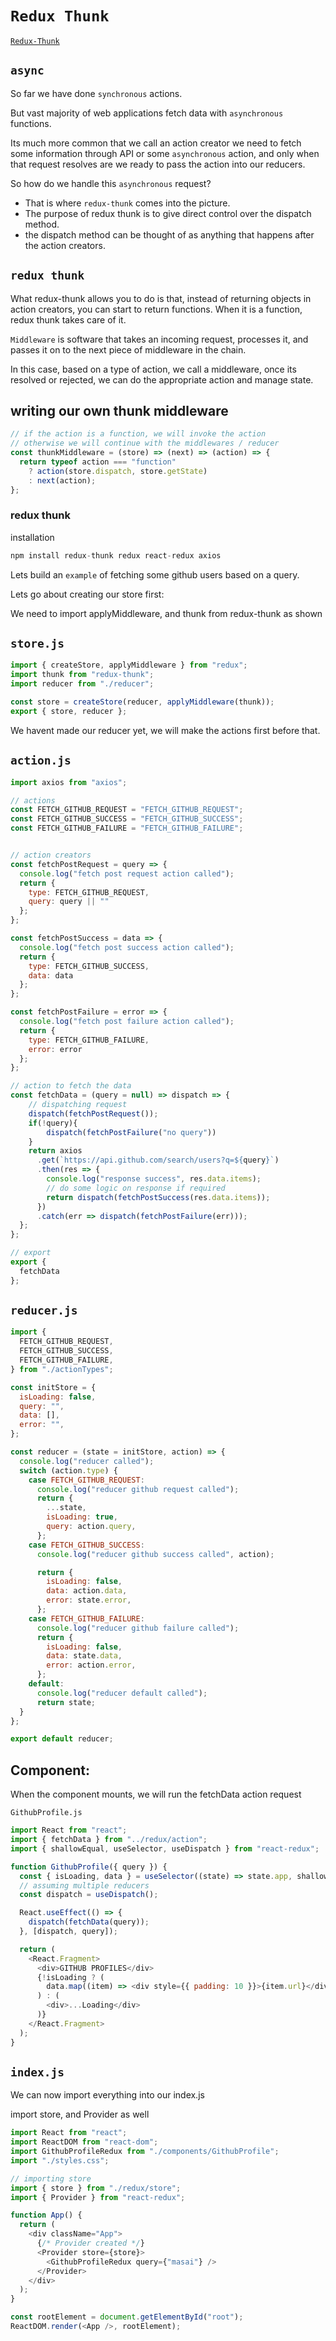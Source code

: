 # `Redux Thunk`

[`Redux-Thunk`](https://github.com/reduxjs/redux-thunk)

## `async`

So far we have done `synchronous` actions.

But vast majority of web applications fetch data with `asynchronous` functions.

Its much more common that we call an action creator we need to fetch some information through
API or some `asynchronous` action, and only when that request resolves are we ready to pass the
action into our reducers.

So how do we handle this `asynchronous` request?

- That is where `redux-thunk` comes into the picture.
- The purpose of redux thunk is to give direct control over the dispatch method.
- the dispatch method can be thought of as anything that happens after the action creators.

## `redux thunk`

What redux-thunk allows you to do is that, instead of returning objects in action creators,
you can start to return functions. When it is a function, redux thunk takes care of it.

`Middleware` is software that takes an incoming request, processes it, and passes it on to the next piece of middleware in the chain.

In this case, based on a type of action, we call a middleware, once its resolved or rejected, we can do the appropriate action and manage state.

## writing our own thunk middleware

```js
// if the action is a function, we will invoke the action
// otherwise we will continue with the middlewares / reducer
const thunkMiddleware = (store) => (next) => (action) => {
  return typeof action === "function"
    ? action(store.dispatch, store.getState)
    : next(action);
};
```

### redux thunk

installation

```javascript
npm install redux-thunk redux react-redux axios
```

Lets build an `example` of fetching some github users based on a query.

Lets go about creating our store first:

We need to import applyMiddleware, and thunk from redux-thunk as shown

## `store.js`

```javascript
import { createStore, applyMiddleware } from "redux";
import thunk from "redux-thunk";
import reducer from "./reducer";

const store = createStore(reducer, applyMiddleware(thunk));
export { store, reducer };
```

We havent made our reducer yet,
we will make the actions first before that.

## `action.js`

```javascript
import axios from "axios";

// actions
const FETCH_GITHUB_REQUEST = "FETCH_GITHUB_REQUEST";
const FETCH_GITHUB_SUCCESS = "FETCH_GITHUB_SUCCESS";
const FETCH_GITHUB_FAILURE = "FETCH_GITHUB_FAILURE";


// action creators
const fetchPostRequest = query => {
  console.log("fetch post request action called");
  return {
    type: FETCH_GITHUB_REQUEST,
    query: query || ""
  };
};

const fetchPostSuccess = data => {
  console.log("fetch post success action called");
  return {
    type: FETCH_GITHUB_SUCCESS,
    data: data
  };
};

const fetchPostFailure = error => {
  console.log("fetch post failure action called");
  return {
    type: FETCH_GITHUB_FAILURE,
    error: error
  };
};

// action to fetch the data
const fetchData = (query = null) => dispatch => {
    // dispatching request
    dispatch(fetchPostRequest());
    if(!query){
        dispatch(fetchPostFailure("no query"))
    }
    return axios
      .get(`https://api.github.com/search/users?q=${query}`)
      .then(res => {
        console.log("response success", res.data.items);
        // do some logic on response if required
        return dispatch(fetchPostSuccess(res.data.items));
      })
      .catch(err => dispatch(fetchPostFailure(err)));
  };
};

// export
export {
  fetchData
};
```

## `reducer.js`

```javascript
import {
  FETCH_GITHUB_REQUEST,
  FETCH_GITHUB_SUCCESS,
  FETCH_GITHUB_FAILURE,
} from "./actionTypes";

const initStore = {
  isLoading: false,
  query: "",
  data: [],
  error: "",
};

const reducer = (state = initStore, action) => {
  console.log("reducer called");
  switch (action.type) {
    case FETCH_GITHUB_REQUEST:
      console.log("reducer github request called");
      return {
        ...state,
        isLoading: true,
        query: action.query,
      };
    case FETCH_GITHUB_SUCCESS:
      console.log("reducer github success called", action);

      return {
        isLoading: false,
        data: action.data,
        error: state.error,
      };
    case FETCH_GITHUB_FAILURE:
      console.log("reducer github failure called");
      return {
        isLoading: false,
        data: state.data,
        error: action.error,
      };
    default:
      console.log("reducer default called");
      return state;
  }
};

export default reducer;
```

## Component:

When the component mounts, we will run the fetchData action request

`GithubProfile.js`

```javascript
import React from "react";
import { fetchData } from "../redux/action";
import { shallowEqual, useSelector, useDispatch } from "react-redux";

function GithubProfile({ query }) {
  const { isLoading, data } = useSelector((state) => state.app, shallowEqual);
  // assuming multiple reducers
  const dispatch = useDispatch();

  React.useEffect(() => {
    dispatch(fetchData(query));
  }, [dispatch, query]);

  return (
    <React.Fragment>
      <div>GITHUB PROFILES</div>
      {!isLoading ? (
        data.map((item) => <div style={{ padding: 10 }}>{item.url}</div>)
      ) : (
        <div>...Loading</div>
      )}
    </React.Fragment>
  );
}
```

## `index.js`

We can now import everything into our index.js

import store, and Provider as well

```javascript
import React from "react";
import ReactDOM from "react-dom";
import GithubProfileRedux from "./components/GithubProfile";
import "./styles.css";

// importing store
import { store } from "./redux/store";
import { Provider } from "react-redux";

function App() {
  return (
    <div className="App">
      {/* Provider created */}
      <Provider store={store}>
        <GithubProfileRedux query={"masai"} />
      </Provider>
    </div>
  );
}

const rootElement = document.getElementById("root");
ReactDOM.render(<App />, rootElement);
```
